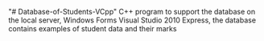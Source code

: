 "# Database-of-Students-VCpp" 
C++ program to support the database on the local server, Windows Forms Visual Studio 2010 Express, the database contains examples of student data and their marks
